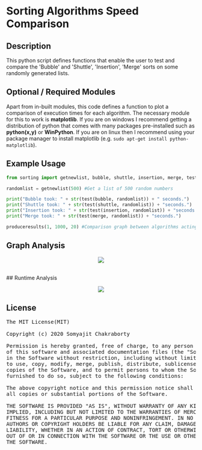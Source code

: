 # Sorting Algorithms Speed Comparison

## Description

This python script defines functions that enable the user to test and compare the 'Bubble' and 'Shuttle', 'Insertion', 'Merge' sorts on some randomly generated lists.

## Optional / Required Modules

Apart from in-built modules, this code defines a function to plot a comparison of execution times for each algorithm.
The necessary module for this to work is **matplotlib**. If you are on windows I recommend getting a distribution of python that comes with many packages pre-installed such as **python(x,y)** or **WinPython**.
If you are on linux then I recommend using your package manager to install matplotlib (e.g. `sudo apt-get install python-matplotlib`).

## Example Usage

````python
from sorting import getnewlist, bubble, shuttle, insertion, merge, test, produceresults

randomlist = getnewlist(500) #Get a list of 500 random numbers

print("Bubble took: " + str(test(bubble, randomlist)) + " seconds.")
print("Shuttle took: " + str(test(shuttle, randomlist)) + "seconds.")
print("Insertion took: " + str(test(insertion, randomlist)) + "seconds.")
print("Merge took: " + str(test(merge, randomlist)) + "seconds.")

produceresults(1, 1000, 20) #Comparison graph between algorithms acting on list of size 1 to 1000, incrementing by 20
````
## Graph Analysis
 <p align="center">
  <img  src="https://github.com/Samsomyajit/Sorting_algo_comparison/blob/master/graph/Figure_1-1.png">
</p><br>
## Runtime Analysis
 <p align="center">
  <img  src="https://github.com/Samsomyajit/Sorting_algo_comparison/blob/master/graph/runtime_analysis.JPG">
</p>

## License
<pre>
The MIT License(MIT)

Copyright (c) 2020 Somyajit Chakraborty

Permission is hereby granted, free of charge, to any person obtaining a copy
of this software and associated documentation files (the "Software"), to deal
in the Software without restriction, including without limitation the rights
to use, copy, modify, merge, publish, distribute, sublicense, and/or sell
copies of the Software, and to permit persons to whom the Software is
furnished to do so, subject to the following conditions:

The above copyright notice and this permission notice shall be included in
all copies or substantial portions of the Software.

THE SOFTWARE IS PROVIDED "AS IS", WITHOUT WARRANTY OF ANY KIND, EXPRESS OR
IMPLIED, INCLUDING BUT NOT LIMITED TO THE WARRANTIES OF MERCHANTABILITY,
FITNESS FOR A PARTICULAR PURPOSE AND NONINFRINGEMENT. IN NO EVENT SHALL THE
AUTHORS OR COPYRIGHT HOLDERS BE LIABLE FOR ANY CLAIM, DAMAGES OR OTHER
LIABILITY, WHETHER IN AN ACTION OF CONTRACT, TORT OR OTHERWISE, ARISING FROM,
OUT OF OR IN CONNECTION WITH THE SOFTWARE OR THE USE OR OTHER DEALINGS IN
THE SOFTWARE.
</pre>
